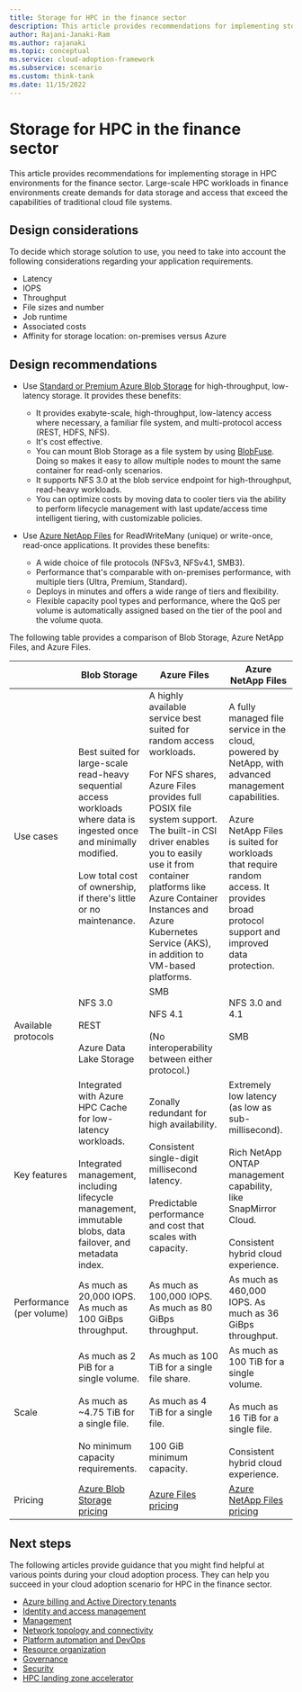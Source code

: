 ```yaml
---
title: Storage for HPC in the finance sector   
description: This article provides recommendations for implementing storage in HPC environments for the finance sector.
author: Rajani-Janaki-Ram
ms.author: rajanaki
ms.topic: conceptual
ms.service: cloud-adoption-framework
ms.subservice: scenario
ms.custom: think-tank
ms.date: 11/15/2022
---
```


# Storage for HPC in the finance sector

This article provides recommendations for implementing storage in HPC environments for the finance sector. Large-scale HPC workloads in finance environments create demands for data storage and access that exceed the capabilities of traditional cloud file systems.

## Design considerations

To decide which storage solution to use, you need to take into account the following considerations regarding your application requirements.

 - Latency
 - IOPS
 - Throughput
 - File sizes and number
 - Job runtime
 - Associated costs
 - Affinity for storage location: on-premises versus Azure

## Design recommendations

- Use [Standard or Premium Azure Blob Storage](/azure/storage/blobs/storage-blobs-introduction) for high-throughput, low-latency storage. It provides these benefits: 

   - It provides exabyte-scale, high-throughput, low-latency access where necessary, a familiar file system, and multi-protocol access (REST, HDFS, NFS).
   - It's cost effective.
   - You can mount Blob Storage as a file system by using [BlobFuse](/azure/storage/blobs/storage-how-to-mount-container-linux). Doing so makes it easy to allow multiple nodes to mount the same container for read-only scenarios.
   - It supports NFS 3.0 at the blob service endpoint for high-throughput, read-heavy workloads.
   - You can  optimize costs by moving data to cooler tiers via the ability to perform lifecycle management with last update/access time intelligent tiering, with customizable policies.

- Use [Azure NetApp Files](/azure/azure-netapp-files) for ReadWriteMany (unique) or write-once, read-once applications. It provides these benefits: 

   - A wide choice of file protocols (NFSv3, NFSv4.1, SMB3).
   - Performance that's comparable with on-premises performance, with multiple tiers (Ultra, Premium, Standard).
   - Deploys in minutes and offers a wide range of tiers and flexibility.
   - Flexible capacity pool types and performance, where the QoS per volume is automatically assigned based on the tier of the pool and the volume quota.

The following table provides a comparison of Blob Storage, Azure NetApp Files, and Azure Files. 

|  | Blob Storage | Azure Files | Azure NetApp Files |
| -- | -- | -- | -- |
| Use cases | Best suited for large-scale read-heavy sequential access workloads where data is ingested once and minimally modified. <br><br> Low total cost of ownership, if there's little or no maintenance. | A highly available service best suited for random access workloads. <br><br> For NFS shares, Azure Files provides full POSIX file system support. The built-in CSI driver enables you to easily use it from container platforms like Azure Container Instances and Azure Kubernetes Service (AKS), in addition to VM-based platforms. | A fully managed file service in the cloud, powered by NetApp, with advanced management capabilities. <br><br> Azure NetApp Files is suited for workloads that require random access. It provides broad protocol support and improved data protection. |
| Available protocols | NFS 3.0 <br><br>REST <br><br>Azure Data Lake Storage  | SMB <br><br> NFS 4.1 <br><br>(No interoperability between either protocol.) | NFS 3.0 and 4.1 <br><br> SMB <br><br><br> |
| Key features | Integrated with Azure HPC Cache for low-latency workloads. <br><br> Integrated management, including lifecycle management, immutable blobs, data failover, and metadata index. | Zonally redundant for high availability. <br><br> Consistent single-digit millisecond latency. <br><br> Predictable performance and cost that scales with capacity. | Extremely low latency (as low as sub-millisecond). <br><br> Rich NetApp ONTAP management capability, like SnapMirror Cloud. <br><br> Consistent hybrid cloud experience. |
| Performance (per volume) | As much as 20,000 IOPS. As much as 100 GiBps throughput. | As much as 100,000 IOPS. As much as 80 GiBps throughput. | As much as 460,000 IOPS. As much as 36 GiBps throughput. |
| Scale | As much as 2 PiB for a single volume. <br><br> As much as ~4.75 TiB for a single file. <br><br> No minimum capacity requirements. | As much as 100 TiB for a single file share. <br><br> As much as 4 TiB for a single file. <br><br> 100 GiB minimum capacity. | As much as 100 TiB for a single volume. <br><br> As much as 16 TiB for a single file. <br><br> Consistent hybrid cloud experience. |
| Pricing | [Azure Blob Storage pricing](https://azure.microsoft.com/pricing/details/storage/blobs) | [Azure Files pricing](https://azure.microsoft.com/pricing/details/storage/files) | [Azure NetApp Files pricing](https://azure.microsoft.com/pricing/details/netapp) |


## Next steps

The following articles provide guidance that you might find helpful at various points during your cloud adoption process. They can help you succeed in your cloud adoption scenario for HPC in the finance sector.

- [Azure billing and Active Directory tenants](./azure-billing-active-directory-tenant.md)
- [Identity and access management](./identity-access-management.md)
- [Management](./management.md)
- [Network topology and connectivity](./network-topology-connectivity.md)
- [Platform automation and DevOps](./platform-automation-devops.md)
- [Resource organization](./resource-organization.md)
- [Governance](./security-governance-compliance.md)
- [Security](./security.md)
- [HPC landing zone accelerator](../azure-hpc-landing-zone-accelerator.md)
